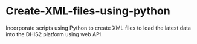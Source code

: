 # Create-XML-files-using-python
Incorporate scripts using Python to create XML files to load the latest data into the DHIS2 platform using web API.
